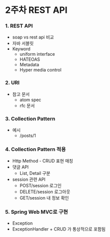 # 2주차 REST API

### 1. REST API

* soap vs rest api 비교
* 자바 서블릿
* Keyword
  * uniform interface
  * HATEOAS
  * Metadata
  * Hyper media control

### 2. URI

* 참고 문서
  * atom spec
  * rfc 문서

### 3. Collection Pattern

* 예시
  * /posts/1

### 4. Collection Pattern 적용

* Http Method - CRUD 표현 매칭
* 댓글 API
  * List, Detail 구분
* session 관련 API
  * POST/session 로그인
  * DELETE/session 로그아웃
  * GET/session 내 정보 확인

### 5. Spring Web MVC로 구현

* Exception
* ExceptionHandler + CRUD 가 통상적으로 포함됨


